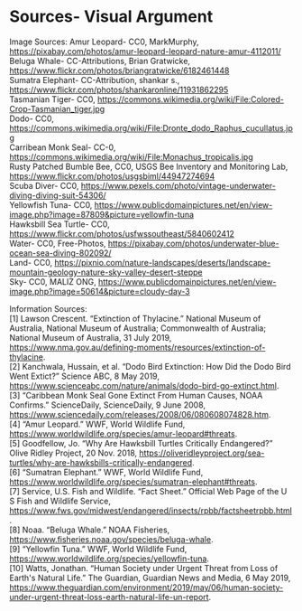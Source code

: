 <h1> Sources- Visual Argument </h1> 

Image Sources: 
Amur Leopard-  CC0, MarkMurphy,  https://pixabay.com/photos/amur-leopard-leopard-nature-amur-4112011/ 
<br/>
Beluga Whale- CC-Attributions, Brian Gratwicke, https://www.flickr.com/photos/briangratwicke/6182461448 
<br/>
Sumatra Elephant- CC-Attribution, shankar s., https://www.flickr.com/photos/shankaronline/11931862295 
<br/>
Tasmanian Tiger- CC0, https://commons.wikimedia.org/wiki/File:Colored-Crop-Tasmanian_tiger.jpg
<br/>
Dodo- CC0, https://commons.wikimedia.org/wiki/File:Dronte_dodo_Raphus_cucullatus.jpg
<br/>
Carribean Monk Seal- CC-0, https://commons.wikimedia.org/wiki/File:Monachus_tropicalis.jpg
<br/>
Rusty Patched Bumble Bee, CC0,  USGS Bee Inventory and Monitoring Lab, https://www.flickr.com/photos/usgsbiml/44947274694
<br/>
Scuba Diver- CC0, https://www.pexels.com/photo/vintage-underwater-diving-diving-suit-54306/
<br/>
Yellowfish Tuna- CC0, https://www.publicdomainpictures.net/en/view-image.php?image=87809&picture=yellowfin-tuna
<br/>
Hawksbill Sea Turtle- CC0, https://www.flickr.com/photos/usfwssoutheast/5840602412
<br/>
Water- CC0, Free-Photos, https://pixabay.com/photos/underwater-blue-ocean-sea-diving-802092/
<br/> 
Land- CC0, https://pixnio.com/nature-landscapes/deserts/landscape-mountain-geology-nature-sky-valley-desert-steppe
<br/>
Sky- CC0, MALIZ ONG, https://www.publicdomainpictures.net/en/view-image.php?image=50614&picture=cloudy-day-3
<br/>

Information Sources: 
<br/>[1] Lawson Crescent. “Extinction of Thylacine.” National Museum of Australia, National Museum of Australia; Commonwealth of Australia; National Museum of Australia, 31 July 2019, https://www.nma.gov.au/defining-moments/resources/extinction-of-thylacine.
<br/>
[2] Kanchwala, Hussain, et al. “Dodo Bird Extinction: How Did the Dodo Bird Went Extict?” Science ABC, 8 May 2019, https://www.scienceabc.com/nature/animals/dodo-bird-go-extinct.html.
<br/>
[3] “Caribbean Monk Seal Gone Extinct From Human Causes, NOAA Confirms.” ScienceDaily, ScienceDaily, 9 June 2008, https://www.sciencedaily.com/releases/2008/06/080608074828.htm.
<br/>
[4] “Amur Leopard.” WWF, World Wildlife Fund, https://www.worldwildlife.org/species/amur-leopard#threats.
<br/>
[5] Goodfellow, Jo. “Why Are Hawksbill Turtles Critically Endangered?” Olive Ridley Project, 20 Nov. 2018, https://oliveridleyproject.org/sea-turtles/why-are-hawksbills-critically-endangered.
<br/>
[6] “Sumatran Elephant.” WWF, World Wildlife Fund, https://www.worldwildlife.org/species/sumatran-elephant#threats.
<br/>
[7] Service, U.S. Fish and Wildlife. “Fact Sheet.” Official Web Page of the U S Fish and Wildlife Service, https://www.fws.gov/midwest/endangered/insects/rpbb/factsheetrpbb.html.
<br/>
[8] Noaa. “Beluga Whale.” NOAA Fisheries, https://www.fisheries.noaa.gov/species/beluga-whale.
<br/>
[9] “Yellowfin Tuna.” WWF, World Wildlife Fund, https://www.worldwildlife.org/species/yellowfin-tuna.
<br/>
[10] Watts, Jonathan. “Human Society under Urgent Threat from Loss of Earth's Natural Life.” The Guardian, Guardian News and Media, 6 May 2019, https://www.theguardian.com/environment/2019/may/06/human-society-under-urgent-threat-loss-earth-natural-life-un-report.
